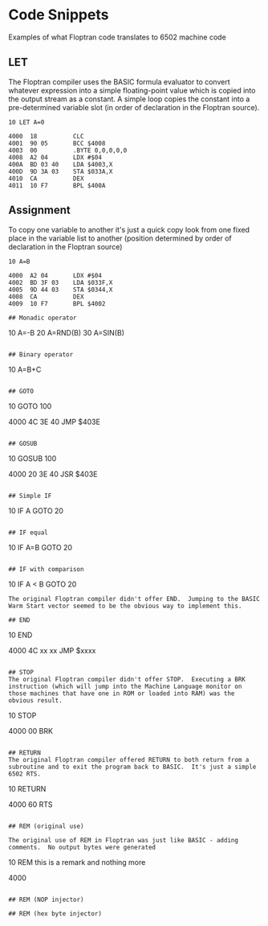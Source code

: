# Code Snippets

Examples of what Floptran code translates to 6502 machine code

## LET

The Floptran compiler uses the BASIC formula evaluator to convert whatever expression into a simple floating-point value which is copied into the output stream as a constant.  A simple loop copies the constant into a pre-determined variable slot (in order of declaration in the Floptran source).

```
10 LET A=0

4000  18          CLC
4001  90 05       BCC $4008
4003  00          .BYTE 0,0,0,0,0
4008  A2 04       LDX #$04
400A  BD 03 40    LDA $4003,X
400D  9D 3A 03    STA $033A,X
4010  CA          DEX
4011  10 F7       BPL $400A

```

## Assignment

To copy one variable to another it's just a quick copy look from one fixed place in the variable list to another (position determined by order of declaration in the Floptran source)

```
10 A=B

4000  A2 04       LDX #$04
4002  BD 3F 03    LDA $033F,X
4005  9D 44 03    STA $0344,X
4008  CA          DEX
4009  10 F7       BPL $4002

## Monadic operator

```
10 A=-B
20 A=RND(B)
30 A=SIN(B)

```

## Binary operator

```
10 A=B+C

```

## GOTO

```
10 GOTO 100

4000  4C 3E 40    JMP $403E
```

## GOSUB

```
10 GOSUB 100

4000  20 3E 40    JSR $403E
```

## Simple IF

```
10 IF A GOTO 20

```

## IF equal

```
10 IF A=B GOTO 20


```

## IF with comparison

```
10 IF A < B GOTO 20


```
The original Floptran compiler didn't offer END.  Jumping to the BASIC Warm Start vector seemed to be the obvious way to implement this.

## END

```
10 END

4000  4C xx xx    JMP $xxxx
```

## STOP
The original Floptran compiler didn't offer STOP.  Executing a BRK instruction (which will jump into the Machine Language monitor on those machines that have one in ROM or loaded into RAM) was the obvious result.

```
10 STOP

4000  00          BRK
```

## RETURN
The original Floptran compiler offered RETURN to both return from a subroutine and to exit the program back to BASIC.  It's just a simple 6502 RTS.

```
10 RETURN

4000  60          RTS
```

## REM (original use)

The original use of REM in Floptran was just like BASIC - adding comments.  No output bytes were generated

```
10 REM this is a remark and nothing more

4000 

```

## REM (NOP injector)

## REM (hex byte injector)


